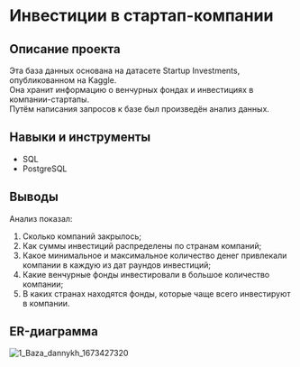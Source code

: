 # Инвестиции в стартап-компании

## Описание проекта
Эта база данных основана на датасете Startup Investments, опубликованном на Kaggle.
</br>
Она хранит информацию о венчурных фондах и инвестициях в компании-стартапы.
<br>
Путём написания запросов к базе был произведён анализ данных.

## Навыки и инструменты
- SQL
- PostgreSQL

## Выводы
Анализ показал:
1. Сколько компаний закрылось;
2. Как суммы инвестиций распределены по странам компаний;
3. Какое минимальное и максимальное количество денег привлекали компании в каждую из дат раундов инвестиций;
4. Какие венчурные фонды инвестировали в большое количество компании;
5. В каких странах находятся фонды, которые чаще всего инвестируют в компании.

## ER-диаграмма
![1_Baza_dannykh_1673427320](https://github.com/SweexFox/portfolio-projects/assets/141644044/6359d676-f495-4296-a968-192d4430f6dd)
